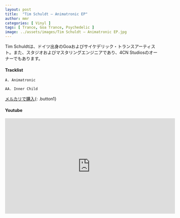 ```yaml
---
layout: post
title:  "Tim Schuldt – Animatronic EP"
author: mmr
categories: [ Vinyl ]
tags: [ Trance, Goa Trance, Psychedelic ]
image: ../assets/images/Tim Schuldt – Animatronic EP.jpg
---
```


Tim Schuldtは、ドイツ出身のGoaおよびサイケデリック・トランスアーティスト。また、スタジオおよびマスタリングエンジニアであり、4CN Studiosのオーナーでもあります。

#### Tracklist
```md
A. Animatronic

AA. Inner Child
```

[メルカリで購入](https://jp.mercari.com/item/m43029708397?afid=6142608987){: .button1}

#### Youtube
<iframe width="560" height="315" src="https://www.youtube.com/embed/SFn9Ax2qXZk?si=UXyWLsEEYwa100Fu" title="YouTube video player" frameborder="0" allow="accelerometer; autoplay; clipboard-write; encrypted-media; gyroscope; picture-in-picture; web-share" referrerpolicy="strict-origin-when-cross-origin" allowfullscreen></iframe>